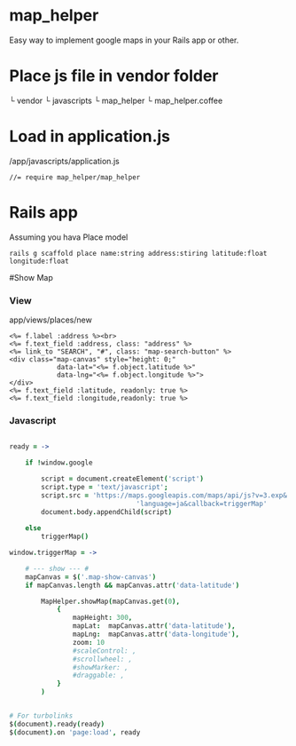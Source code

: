 
# map_helper
Easy way to implement google maps in your Rails app or other.

# Place js file in vendor folder

└ vendor
  └ javascripts
    └ map_helper
      └ map_helper.coffee


# Load in application.js

/app/javascripts/application.js

```
//= require map_helper/map_helper
```

# Rails app

Assuming you hava Place model

```
rails g scaffold place name:string address:stiring latitude:float longitude:float
```

#Show Map

### View

app/views/places/new

```erb
<%= f.label :address %><br>
<%= f.text_field :address, class: "address" %>
<%= link_to "SEARCH", "#", class: "map-search-button" %>
<div class="map-canvas" style="height: 0;"
            data-lat="<%= f.object.latitude %>"
            data-lng="<%= f.object.longitude %>">
</div>
<%= f.text_field :latitude, readonly: true %>
<%= f.text_field :longitude,readonly: true %>
```

### Javascript

```coffee

ready = ->

	if !window.google

		script = document.createElement('script')
		script.type = 'text/javascript';
		script.src = 'https://maps.googleapis.com/maps/api/js?v=3.exp&' +
		    					'language=ja&callback=triggerMap'
		document.body.appendChild(script)
	
	else
		triggerMap()

window.triggerMap = ->

	# --- show --- #
	mapCanvas = $('.map-show-canvas')
	if mapCanvas.length && mapCanvas.attr('data-latitude')

		MapHelper.showMap(mapCanvas.get(0),
			{
				mapHeight: 300,
				mapLat:  mapCanvas.attr('data-latitude'),
				mapLng:  mapCanvas.attr('data-longitude'),
				zoom: 10
				#scaleControl: ,
				#scrollwheel: ,
				#showMarker: ,
				#draggable: ,
			}
		)


# For turbolinks
$(document).ready(ready)
$(document).on 'page:load', ready

```

